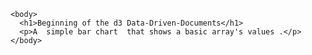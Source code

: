 <!DOCTYPE html>
<html>
   
    <body>
      <h1>Beginning of the d3 Data-Driven-Documents</h1>
      <p>A  simple bar chart  that shows a basic array's values .</p>
    </body>
</html>